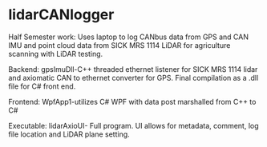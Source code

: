 # lidarCANlogger
Half Semester work: 
Uses laptop to log CANbus data from GPS and CAN IMU and point cloud data from SICK MRS 1114 LiDAR for agriculture scanning with LiDAR testing.

Backend: gpsImuDll-C++ threaded ethernet listener for SICK MRS 1114 lidar and axiomatic CAN to ethernet converter for GPS. Final compilation as a .dll file for C# front end.

Frontend: WpfApp1-utilizes C# WPF with data post marshalled from C++ to C#

Executable: lidarAxioUI- Full program. UI allows for metadata, comment, log file location and LiDAR plane setting.
